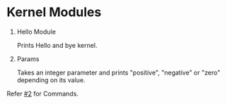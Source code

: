 # Kernel Modules

1. Hello Module

	Prints Hello and bye kernel.

2. Params

	Takes an integer parameter and prints "positive", "negative" or "zero" depending on its value.

Refer [#2](../../issues/2) for Commands.
